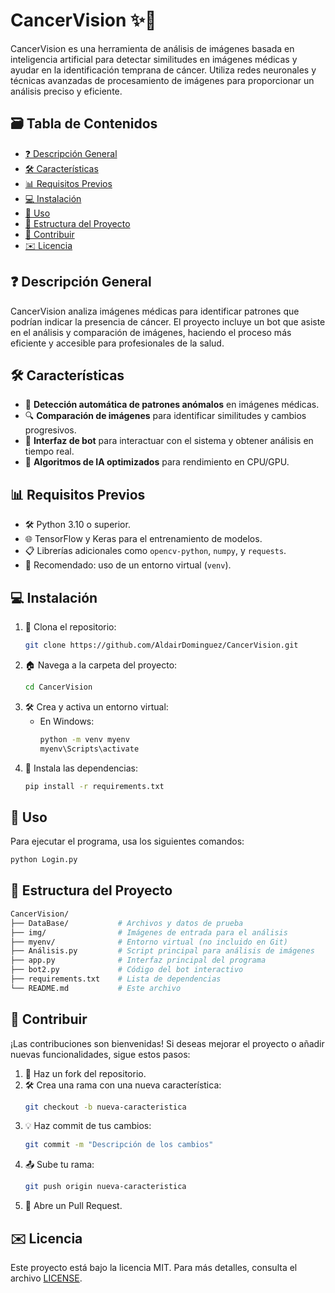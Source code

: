 # CancerVision ✨🏥

CancerVision es una herramienta de análisis de imágenes basada en inteligencia artificial para detectar similitudes en imágenes médicas y ayudar en la identificación temprana de cáncer. Utiliza redes neuronales y técnicas avanzadas de procesamiento de imágenes para proporcionar un análisis preciso y eficiente.

## 🗃️ Tabla de Contenidos
- [❓ Descripción General](#Descripción-General)
- [🛠️ Características](#Características)
- [📊 Requisitos Previos](#Requisitos-Previos)
- [💻 Instalación](#Instalación)
- [🔧 Uso](#Uso)
- [📁 Estructura del Proyecto](#Estructura-del-Proyecto)
- [🤖 Contribuir](#Contribuir)
- [✉️ Licencia](#Licencia)

## ❓ Descripción General

CancerVision analiza imágenes médicas para identificar patrones que podrían indicar la presencia de cáncer. El proyecto incluye un bot que asiste en el análisis y comparación de imágenes, haciendo el proceso más eficiente y accesible para profesionales de la salud.

## 🛠️ Características
- 🌉 **Detección automática de patrones anómalos** en imágenes médicas.
- 🔍 **Comparación de imágenes** para identificar similitudes y cambios progresivos.
- 🤖 **Interfaz de bot** para interactuar con el sistema y obtener análisis en tiempo real.
- 🧠 **Algoritmos de IA optimizados** para rendimiento en CPU/GPU.

## 📊 Requisitos Previos
- 🛠️ Python 3.10 o superior.
- 🌐 TensorFlow y Keras para el entrenamiento de modelos.
- 📋 Librerías adicionales como `opencv-python`, `numpy`, y `requests`.
- 📝 Recomendado: uso de un entorno virtual (`venv`).

## 💻 Instalación

1. 🔗 Clona el repositorio:
   ```bash
   git clone https://github.com/AldairDominguez/CancerVision.git
   ```
2. 🏠 Navega a la carpeta del proyecto:
   ```bash
   cd CancerVision
   ```
3. 🛠️ Crea y activa un entorno virtual:
   - En Windows:
     ```bash
     python -m venv myenv
     myenv\Scripts\activate
     ```
4. 🐍 Instala las dependencias:
   ```bash
   pip install -r requirements.txt
   ```

## 🔧 Uso

Para ejecutar el programa, usa los siguientes comandos:
```bash
python Login.py
```

## 📁 Estructura del Proyecto
```bash
CancerVision/
├── DataBase/           # Archivos y datos de prueba
├── img/                # Imágenes de entrada para el análisis
├── myenv/              # Entorno virtual (no incluido en Git)
├── Análisis.py         # Script principal para análisis de imágenes
├── app.py              # Interfaz principal del programa
├── bot2.py             # Código del bot interactivo
├── requirements.txt    # Lista de dependencias
└── README.md           # Este archivo
```

## 🤖 Contribuir

¡Las contribuciones son bienvenidas! Si deseas mejorar el proyecto o añadir nuevas funcionalidades, sigue estos pasos:

1. 📝 Haz un fork del repositorio.
2. 🛠️ Crea una rama con una nueva característica:
   ```bash
   git checkout -b nueva-caracteristica
   ```
3. 💡 Haz commit de tus cambios:
   ```bash
   git commit -m "Descripción de los cambios"
   ```
4. 📤 Sube tu rama:
   ```bash
   git push origin nueva-caracteristica
   ```
5. 📝 Abre un Pull Request.

## ✉️ Licencia

Este proyecto está bajo la licencia MIT. Para más detalles, consulta el archivo [LICENSE](LICENSE).
